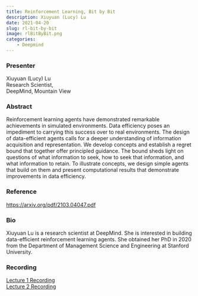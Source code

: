 ```yaml
---
title: Reinforcement Learning, Bit by Bit
description: Xiuyuan (Lucy) Lu
date: 2021-04-20
slug: rl-bit-by-bit
image: rlBitByBit.png
categories:
    - Deepmind
---
```


### Presenter
<p>
    Xiuyuan (Lucy) Lu<br>
    Research Scientist,<br>
    DeepMind, Mountain View<br>
</p>

### Abstract
<p>
    Reinforcement learning agents have demonstrated remarkable achievements in simulated environments. Data efficiency poses an impediment to carrying this success over to real environments. The design of data-efficient agents calls for a deeper understanding of information acquisition and representation. We develop concepts and establish a regret bound that together offer principled guidance. The bound sheds light on questions of what information to seek, how to seek that information, and what information to retain. To illustrate concepts, we design simple agents that build on them and present computational results that demonstrate improvements in data efficiency.
</p>

### Reference
<p>
    <a href="url" target="_blank" rel="noopener noreferrer">https://arxiv.org/pdf/2103.04047.pdf</a>
</p>

### Bio
<p>
    Xiuyuan Lu is a research scientist at DeepMind. She is interested in building data-efficient reinforcement learning agents. She obtained her PhD in 2020 from the Department of Management Science and Engineering at Stanford University.
</p>

### Recording
<p>
    <a href="https://stanford.zoom.us/rec/play/m9BP7430B8jcl6iFRomPWjcXfMzjSXihSXlOcYLCUWP-9oYexMWU1Xb8Sfu1LSyEX0196LsWcmS3dSmq.EloRFp80gdQZDq-1?continueMode=true&_x_zm_rtaid=KV-j0mABQLqkJR5QUbWjSA.1618942041710.c4629d090448fa38d57f34556ef7427e&_x_zm_rhtaid=389" target="_blank" rel="noopener noreferrer">Lecture 1 Recording</a><br>
    <a href="https://stanford.zoom.us/rec/play/kfMpDYfTWqnOZEe656ISqWhSAbyWiGUKZA1lAHliRCrqfhl_6biL3xH10YDkp3W9N-k_ElChym9EO8Nn.j8ylads97aC1izOZ?continueMode=true&_x_zm_rtaid=3Yguu6A8QVK-2yxQVJAMSA.1635206758825.17a5ebec65255ebeea1580a6ac77476c&_x_zm_rhtaid=487" target="_blank" rel="noopener noreferrer">Lecture 2 Recording</a>
</p>